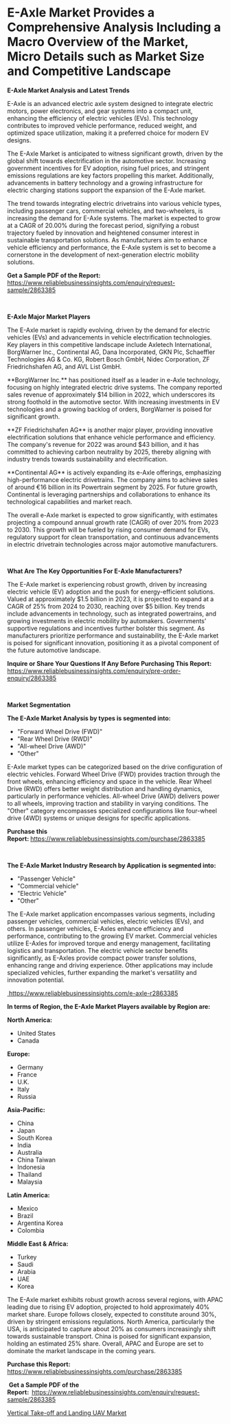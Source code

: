 <p><h1>E-Axle Market Provides a Comprehensive Analysis Including a Macro Overview of the Market, Micro Details such as Market Size and Competitive Landscape</h1></p><p><strong>E-Axle Market Analysis and Latest Trends</strong></p>
<p><p>E-Axle is an advanced electric axle system designed to integrate electric motors, power electronics, and gear systems into a compact unit, enhancing the efficiency of electric vehicles (EVs). This technology contributes to improved vehicle performance, reduced weight, and optimized space utilization, making it a preferred choice for modern EV designs.</p><p>The E-Axle Market is anticipated to witness significant growth, driven by the global shift towards electrification in the automotive sector. Increasing government incentives for EV adoption, rising fuel prices, and stringent emissions regulations are key factors propelling this market. Additionally, advancements in battery technology and a growing infrastructure for electric charging stations support the expansion of the E-Axle market.</p><p>The trend towards integrating electric drivetrains into various vehicle types, including passenger cars, commercial vehicles, and two-wheelers, is increasing the demand for E-Axle systems. The market is expected to grow at a CAGR of 20.00% during the forecast period, signifying a robust trajectory fueled by innovation and heightened consumer interest in sustainable transportation solutions. As manufacturers aim to enhance vehicle efficiency and performance, the E-Axle system is set to become a cornerstone in the development of next-generation electric mobility solutions.</p></p>
<p><strong>Get a Sample PDF of the Report:&nbsp;</strong> <a href="https://www.reliablebusinessinsights.com/enquiry/request-sample/2863385?utm_campaign=3278&utm_medium=2&utm_source=Github&utm_content=ia&utm_term=12032025&utm_id=e-axle">https://www.reliablebusinessinsights.com/enquiry/request-sample/2863385</a></p>
<p>&nbsp;</p>
<p><strong>E-Axle Major Market Players</strong></p>
<p><p>The E-Axle market is rapidly evolving, driven by the demand for electric vehicles (EVs) and advancements in vehicle electrification technologies. Key players in this competitive landscape include Axletech International, BorgWarner Inc., Continental AG, Dana Incorporated, GKN Plc, Schaeffler Technologies AG & Co. KG, Robert Bosch GmbH, Nidec Corporation, ZF Friedrichshafen AG, and AVL List GmbH.</p><p>**BorgWarner Inc.** has positioned itself as a leader in e-Axle technology, focusing on highly integrated electric drive systems. The company reported sales revenue of approximately $14 billion in 2022, which underscores its strong foothold in the automotive sector. With increasing investments in EV technologies and a growing backlog of orders, BorgWarner is poised for significant growth.</p><p>**ZF Friedrichshafen AG** is another major player, providing innovative electrification solutions that enhance vehicle performance and efficiency. The company's revenue for 2022 was around $43 billion, and it has committed to achieving carbon neutrality by 2025, thereby aligning with industry trends towards sustainability and electrification.</p><p>**Continental AG** is actively expanding its e-Axle offerings, emphasizing high-performance electric drivetrains. The company aims to achieve sales of around €16 billion in its Powertrain segment by 2025. For future growth, Continental is leveraging partnerships and collaborations to enhance its technological capabilities and market reach.</p><p>The overall e-Axle market is expected to grow significantly, with estimates projecting a compound annual growth rate (CAGR) of over 20% from 2023 to 2030. This growth will be fueled by rising consumer demand for EVs, regulatory support for clean transportation, and continuous advancements in electric drivetrain technologies across major automotive manufacturers.</p></p>
<p>&nbsp;</p>
<p><strong>What Are The Key Opportunities For E-Axle Manufacturers?</strong></p>
<p><p>The E-Axle market is experiencing robust growth, driven by increasing electric vehicle (EV) adoption and the push for energy-efficient solutions. Valued at approximately $1.5 billion in 2023, it is projected to expand at a CAGR of 25% from 2024 to 2030, reaching over $5 billion. Key trends include advancements in technology, such as integrated powertrains, and growing investments in electric mobility by automakers. Governments’ supportive regulations and incentives further bolster this segment. As manufacturers prioritize performance and sustainability, the E-Axle market is poised for significant innovation, positioning it as a pivotal component of the future automotive landscape.</p></p>
<p><strong>Inquire or Share Your Questions If Any Before Purchasing This Report:</strong> <a href="https://www.reliablebusinessinsights.com/enquiry/pre-order-enquiry/2863385?utm_campaign=3278&utm_medium=2&utm_source=Github&utm_content=ia&utm_term=12032025&utm_id=e-axle">https://www.reliablebusinessinsights.com/enquiry/pre-order-enquiry/2863385</a></p>
<p>&nbsp;</p>
<p><strong>Market Segmentation</strong></p>
<p><strong>The E-Axle Market Analysis by types is segmented into:</strong></p>
<p><ul><li>"Forward Wheel Drive (FWD)"</li><li>"Rear Wheel Drive (RWD)"</li><li>"All-wheel Drive (AWD)"</li><li>"Other"</li></ul></p>
<p><p>E-Axle market types can be categorized based on the drive configuration of electric vehicles. Forward Wheel Drive (FWD) provides traction through the front wheels, enhancing efficiency and space in the vehicle. Rear Wheel Drive (RWD) offers better weight distribution and handling dynamics, particularly in performance vehicles. All-wheel Drive (AWD) delivers power to all wheels, improving traction and stability in varying conditions. The "Other" category encompasses specialized configurations like four-wheel drive (4WD) systems or unique designs for specific applications.</p></p>
<p><strong>Purchase this Report:&nbsp;</strong><a href="https://www.reliablebusinessinsights.com/purchase/2863385?utm_campaign=3278&utm_medium=2&utm_source=Github&utm_content=ia&utm_term=12032025&utm_id=e-axle">https://www.reliablebusinessinsights.com/purchase/2863385</a></p>
<p>&nbsp;</p>
<p><strong>The E-Axle Market Industry Research by Application is segmented into:</strong></p>
<p><ul><li>"Passenger Vehicle"</li><li>"Commercial vehicle"</li><li>"Electric Vehicle"</li><li>"Other"</li></ul></p>
<p><p>The E-Axle market application encompasses various segments, including passenger vehicles, commercial vehicles, electric vehicles (EVs), and others. In passenger vehicles, E-Axles enhance efficiency and performance, contributing to the growing EV market. Commercial vehicles utilize E-Axles for improved torque and energy management, facilitating logistics and transportation. The electric vehicle sector benefits significantly, as E-Axles provide compact power transfer solutions, enhancing range and driving experience. Other applications may include specialized vehicles, further expanding the market's versatility and innovation potential.</p></p>
<p><a href="https://www.reliablebusinessinsights.com/e-axle-r2863385?utm_campaign=3278&utm_medium=2&utm_source=Github&utm_content=ia&utm_term=12032025&utm_id=e-axle">&nbsp;https://www.reliablebusinessinsights.com/e-axle-r2863385</a></p>
<p><strong>In terms of Region, the E-Axle Market Players available by Region are:</strong></p>
<p>
    <p> <strong> North America: </strong>
        <ul>
            <li>United States</li>
            <li>Canada</li>
        </ul>
        </p> 
    <p> <strong> Europe: </strong>
        <ul>
            <li>Germany</li>
            <li>France</li>
            <li>U.K.</li>
            <li>Italy</li>
            <li>Russia</li>
        </ul>
        </p> 
    <p> <strong> Asia-Pacific: </strong>
        <ul>
            <li>China</li>
            <li>Japan</li>
            <li>South Korea</li>
            <li>India</li>
            <li>Australia</li>
            <li>China Taiwan</li>
            <li>Indonesia</li>
            <li>Thailand</li>
            <li>Malaysia</li>
        </ul>
        </p> 
    <p> <strong> Latin America: </strong>
        <ul>
            <li>Mexico</li>
            <li>Brazil</li>
            <li>Argentina Korea</li>
            <li>Colombia</li>
        </ul>
        </p> 
    <p> <strong> Middle East & Africa: </strong>
        <ul>
            <li>Turkey</li>
            <li>Saudi</li>
            <li>Arabia</li>
            <li>UAE</li>
            <li>Korea</li>
        </ul>
    </p>
    </p>
<p><p>The E-Axle market exhibits robust growth across several regions, with APAC leading due to rising EV adoption, projected to hold approximately 40% market share. Europe follows closely, expected to constitute around 30%, driven by stringent emissions regulations. North America, particularly the USA, is anticipated to capture about 20% as consumers increasingly shift towards sustainable transport. China is poised for significant expansion, holding an estimated 25% share. Overall, APAC and Europe are set to dominate the market landscape in the coming years.</p></p>
<p><strong>Purchase this Report: </strong><a href="https://www.reliablebusinessinsights.com/purchase/2863385?utm_campaign=3278&utm_medium=2&utm_source=Github&utm_content=ia&utm_term=12032025&utm_id=e-axle">https://www.reliablebusinessinsights.com/purchase/2863385</a></p>
<p>&nbsp;<strong>Get a Sample PDF of the Report:&nbsp;&nbsp;</strong><a href="https://www.reliablebusinessinsights.com/enquiry/request-sample/2863385?utm_campaign=3278&utm_medium=2&utm_source=Github&utm_content=ia&utm_term=12032025&utm_id=e-axle">https://www.reliablebusinessinsights.com/enquiry/request-sample/2863385</a></p>
<p><strong></strong></p>
<p><p><a href="https://github.com/rrosasdaunas/Market-Research-Report-List-1/blob/main/vertical-take-off-and-landing-uav-market.md?utm_campaign=3278&utm_medium=2&utm_source=Github&utm_content=ia&utm_term=12032025&utm_id=e-axle">Vertical Take-off and Landing UAV Market</a></p></p>